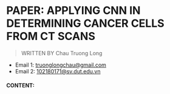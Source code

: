 # PAPER: APPLYING CNN IN DETERMINING CANCER CELLS FROM CT SCANS
> WRITTEN BY Chau Truong Long

* Email 1: truonglongchau@gmail.com
* Email 2: 102180171@sv.dut.edu.vn
  
#### CONTENT:

<pdf src="/chautruonglong_report_corr.pdf" align="center" type="application/pdf">
